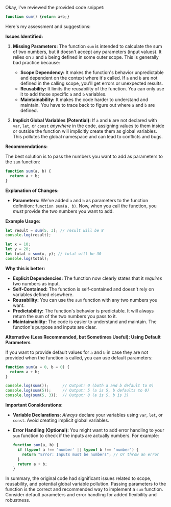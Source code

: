 Okay, I've reviewed the provided code snippet:

```javascript
function sum() {return a+b;}
```

Here's my assessment and suggestions:

**Issues Identified:**

1.  **Missing Parameters:** The function `sum` is intended to calculate the sum of two numbers, but it doesn't accept any parameters (input values).  It relies on `a` and `b` being defined in some outer scope.  This is generally bad practice because:
    *   **Scope Dependency:** It makes the function's behavior unpredictable and dependent on the context where it's called.  If `a` and `b` are not defined in the calling scope, you'll get errors or unexpected results.
    *   **Reusability:** It limits the reusability of the function. You can only use it to add those specific `a` and `b` variables.
    *   **Maintainability:** It makes the code harder to understand and maintain.  You have to trace back to figure out where `a` and `b` are defined.

2.  **Implicit Global Variables (Potential):** If `a` and `b` are not declared with `var`, `let`, or `const` *anywhere* in the code, assigning values to them inside or outside the function will implicitly create them as global variables.  This pollutes the global namespace and can lead to conflicts and bugs.

**Recommendations:**

The best solution is to pass the numbers you want to add as parameters to the `sum` function:

```javascript
function sum(a, b) {
  return a + b;
}
```

**Explanation of Changes:**

*   **Parameters:** We've added `a` and `b` as parameters to the function definition: `function sum(a, b)`.  Now, when you call the function, you *must* provide the two numbers you want to add.

**Example Usage:**

```javascript
let result = sum(5, 3); // result will be 8
console.log(result);

let x = 10;
let y = 20;
let total = sum(x, y); // total will be 30
console.log(total);
```

**Why this is better:**

*   **Explicit Dependencies:** The function now clearly states that it *requires* two numbers as input.
*   **Self-Contained:** The function is self-contained and doesn't rely on variables defined elsewhere.
*   **Reusability:** You can use the `sum` function with any two numbers you want.
*   **Predictability:** The function's behavior is predictable. It will always return the sum of the two numbers you pass to it.
*   **Maintainability:**  The code is easier to understand and maintain.  The function's purpose and inputs are clear.

**Alternative (Less Recommended, but Sometimes Useful): Using Default Parameters**

If you want to provide default values for `a` and `b` in case they are not provided when the function is called, you can use default parameters:

```javascript
function sum(a = 0, b = 0) {
  return a + b;
}

console.log(sum());      // Output: 0 (both a and b default to 0)
console.log(sum(5));     // Output: 5 (a is 5, b defaults to 0)
console.log(sum(5, 3));  // Output: 8 (a is 5, b is 3)
```

**Important Considerations:**

*   **Variable Declarations:** *Always* declare your variables using `var`, `let`, or `const`. Avoid creating implicit global variables.
*   **Error Handling (Optional):**  You might want to add error handling to your `sum` function to check if the inputs are actually numbers.  For example:

    ```javascript
    function sum(a, b) {
      if (typeof a !== 'number' || typeof b !== 'number') {
        return "Error: Inputs must be numbers"; // Or throw an error
      }
      return a + b;
    }
    ```

In summary, the original code had significant issues related to scope, reusability, and potential global variable pollution.  Passing parameters to the function is the correct and recommended way to implement a `sum` function.  Consider default parameters and error handling for added flexibility and robustness.
